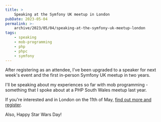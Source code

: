 ```yaml
---
title: >
    Speaking at the Symfony UK meetup in London
pubDate: 2023-05-04
permalink: >-
    archive/2023/05/04/speaking-at-the-symfony-uk-meetup-london
tags:
    - speaking
    - mob-programming
    - php
    - phpc
    - symfony
---
```


After registering as an attendee, I've been upgraded to a speaker for next week's event and the first in-person Symfony UK meetup in two years.

I'll be speaking about my experiences so far with mob programming - something that I spoke about at a PHP South Wales meetup last year.

If you're interested and in London on the 11th of May, [find out more and register](https://www.meetup.com/symfony/events/293153957).

Also, Happy Star Wars Day!
